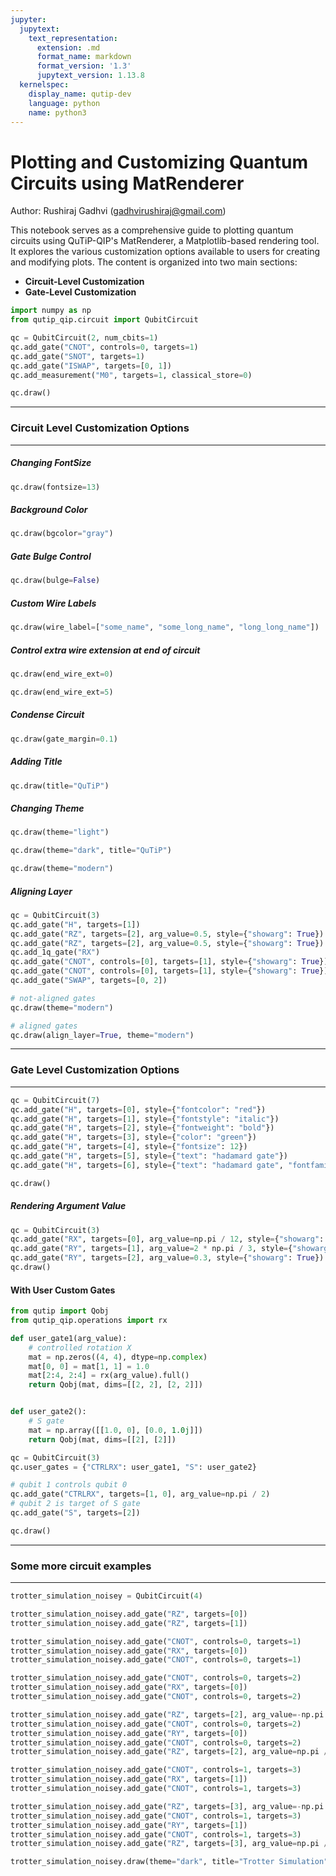 ```yaml
---
jupyter:
  jupytext:
    text_representation:
      extension: .md
      format_name: markdown
      format_version: '1.3'
      jupytext_version: 1.13.8
  kernelspec:
    display_name: qutip-dev
    language: python
    name: python3
---
```


# Plotting and Customizing Quantum Circuits using MatRenderer
Author: Rushiraj Gadhvi (gadhvirushiraj@gmail.com)

This notebook serves as a comprehensive guide to plotting quantum circuits using QuTiP-QIP's MatRenderer, a Matplotlib-based rendering tool. It explores the various customization options available to users for creating and modifying plots. The content is organized into two main sections:

- **Circuit-Level Customization**
- **Gate-Level Customization**

```python
import numpy as np
from qutip_qip.circuit import QubitCircuit
```

```python
qc = QubitCircuit(2, num_cbits=1)
qc.add_gate("CNOT", controls=0, targets=1)
qc.add_gate("SNOT", targets=1)
qc.add_gate("ISWAP", targets=[0, 1])
qc.add_measurement("M0", targets=1, classical_store=0)
```

```python
qc.draw()
```

---
### Circuit Level Customization Options
---


##### Changing FontSize

```python
qc.draw(fontsize=13)
```

##### Background Color

```python
qc.draw(bgcolor="gray")
```

##### Gate Bulge Control

```python
qc.draw(bulge=False)
```

##### Custom Wire Labels

```python
qc.draw(wire_label=["some_name", "some_long_name", "long_long_name"])
```

##### Control extra wire extension at end of circuit

```python
qc.draw(end_wire_ext=0)
```

```python
qc.draw(end_wire_ext=5)
```

##### Condense Circuit

```python
qc.draw(gate_margin=0.1)
```

##### Adding Title

```python
qc.draw(title="QuTiP")
```

##### Changing Theme

```python
qc.draw(theme="light")
```

```python
qc.draw(theme="dark", title="QuTiP")
```

```python
qc.draw(theme="modern")
```

##### Aligning Layer 

```python
qc = QubitCircuit(3)
qc.add_gate("H", targets=[1])
qc.add_gate("RZ", targets=[2], arg_value=0.5, style={"showarg": True})
qc.add_gate("RZ", targets=[2], arg_value=0.5, style={"showarg": True})
qc.add_1q_gate("RX")
qc.add_gate("CNOT", controls=[0], targets=[1], style={"showarg": True})
qc.add_gate("CNOT", controls=[0], targets=[1], style={"showarg": True})
qc.add_gate("SWAP", targets=[0, 2])
```

```python
# not-aligned gates
qc.draw(theme="modern")
```

```python
# aligned gates
qc.draw(align_layer=True, theme="modern")
```

---
### Gate Level Customization Options
---

```python
qc = QubitCircuit(7)
qc.add_gate("H", targets=[0], style={"fontcolor": "red"})
qc.add_gate("H", targets=[1], style={"fontstyle": "italic"})
qc.add_gate("H", targets=[2], style={"fontweight": "bold"})
qc.add_gate("H", targets=[3], style={"color": "green"})
qc.add_gate("H", targets=[4], style={"fontsize": 12})
qc.add_gate("H", targets=[5], style={"text": "hadamard gate"})
qc.add_gate("H", targets=[6], style={"text": "hadamard gate", "fontfamily": "cursive"})
```

```python
qc.draw()
```

##### Rendering Argument Value 

```python
qc = QubitCircuit(3)
qc.add_gate("RX", targets=[0], arg_value=np.pi / 12, style={"showarg": True})
qc.add_gate("RY", targets=[1], arg_value=2 * np.pi / 3, style={"showarg": True})
qc.add_gate("RY", targets=[2], arg_value=0.3, style={"showarg": True})
qc.draw()
```

#### With User Custom Gates

```python
from qutip import Qobj
from qutip_qip.operations import rx
```

```python
def user_gate1(arg_value):
    # controlled rotation X
    mat = np.zeros((4, 4), dtype=np.complex)
    mat[0, 0] = mat[1, 1] = 1.0
    mat[2:4, 2:4] = rx(arg_value).full()
    return Qobj(mat, dims=[[2, 2], [2, 2]])


def user_gate2():
    # S gate
    mat = np.array([[1.0, 0], [0.0, 1.0j]])
    return Qobj(mat, dims=[[2], [2]])
```

```python
qc = QubitCircuit(3)
qc.user_gates = {"CTRLRX": user_gate1, "S": user_gate2}

# qubit 1 controls qubit 0
qc.add_gate("CTRLRX", targets=[1, 0], arg_value=np.pi / 2)
# qubit 2 is target of S gate
qc.add_gate("S", targets=[2])
```

```python
qc.draw()
```

 ---
### Some more circuit examples
---

```python
trotter_simulation_noisey = QubitCircuit(4)

trotter_simulation_noisey.add_gate("RZ", targets=[0])
trotter_simulation_noisey.add_gate("RZ", targets=[1])

trotter_simulation_noisey.add_gate("CNOT", controls=0, targets=1)
trotter_simulation_noisey.add_gate("RX", targets=[0])
trotter_simulation_noisey.add_gate("CNOT", controls=0, targets=1)

trotter_simulation_noisey.add_gate("CNOT", controls=0, targets=2)
trotter_simulation_noisey.add_gate("RX", targets=[0])
trotter_simulation_noisey.add_gate("CNOT", controls=0, targets=2)

trotter_simulation_noisey.add_gate("RZ", targets=[2], arg_value=-np.pi / 2)
trotter_simulation_noisey.add_gate("CNOT", controls=0, targets=2)
trotter_simulation_noisey.add_gate("RY", targets=[0])
trotter_simulation_noisey.add_gate("CNOT", controls=0, targets=2)
trotter_simulation_noisey.add_gate("RZ", targets=[2], arg_value=np.pi / 2)

trotter_simulation_noisey.add_gate("CNOT", controls=1, targets=3)
trotter_simulation_noisey.add_gate("RX", targets=[1])
trotter_simulation_noisey.add_gate("CNOT", controls=1, targets=3)

trotter_simulation_noisey.add_gate("RZ", targets=[3], arg_value=-np.pi / 2)
trotter_simulation_noisey.add_gate("CNOT", controls=1, targets=3)
trotter_simulation_noisey.add_gate("RY", targets=[1])
trotter_simulation_noisey.add_gate("CNOT", controls=1, targets=3)
trotter_simulation_noisey.add_gate("RZ", targets=[3], arg_value=np.pi / 2)

trotter_simulation_noisey.draw(theme="dark", title="Trotter Simulation")
```
